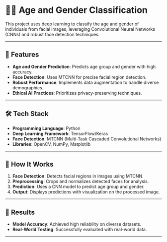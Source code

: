# 🧑‍🤖 Age and Gender Classification

This project uses deep learning to classify the age and gender of individuals from facial images, leveraging Convolutional Neural Networks (CNNs) and robust face detection techniques.

---

## 🚀 Features
- **Age and Gender Prediction**: Predicts age group and gender with high accuracy.
- **Face Detection**: Uses MTCNN for precise facial region detection.
- **Robust Performance**: Implements data augmentation to handle diverse demographics.
- **Ethical AI Practices**: Prioritizes privacy-preserving techniques.

---

## 🛠️ Tech Stack
- **Programming Language**: Python  
- **Deep Learning Framework**: TensorFlow/Keras  
- **Face Detection**: MTCNN (Multi-Task Cascaded Convolutional Networks)  
- **Libraries**: OpenCV, NumPy, Matplotlib  

---

## 📝 How It Works
1. **Face Detection**: Detects facial regions in images using MTCNN.
2. **Preprocessing**: Crops and normalizes detected faces for analysis.
3. **Prediction**: Uses a CNN model to predict age group and gender.
4. **Output**: Displays predictions with visualization on the processed image.

---

## 🧪 Results
- **Model Accuracy**: Achieved high reliability on diverse datasets.
- **Real-World Testing**: Successfully evaluated with real-world data.

---
